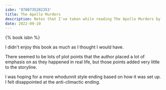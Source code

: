 ```yaml
---
isbn: '9780735282353'
title: The Apollo Murders
description: Notes that I've taken while reading The Apollo Murders by Chris Hadfield.
date: 2022-09-10
---
```


{% book isbn %}

I didn't enjoy this book as much as I thought I would have.

There seemed to be lots of plot points that the author placed a lot of emphasis on as they happened in real life, but those points added very little to the storyline.

I was hoping for a more whodunnit style ending based on how it was set up. I felt disappointed at the anti-climactic ending.
